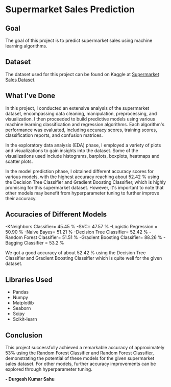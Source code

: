 # Supermarket Sales Prediction

## Goal
The goal of this project is to predict supermarket sales using machine learning algorithms.

## Dataset
The dataset used for this project can be found on Kaggle at [Supermarket Sales Dataset](https://www.kaggle.com/aungpyaeap/supermarket-sales).

## What I've Done
In this project, I conducted an extensive analysis of the supermarket dataset, encompassing data cleaning, manipulation, preprocessing, and visualization. I then proceeded to build predictive models using various machine learning classification and regression algorithms. Each algorithm's performance was evaluated, including accuracy scores, training scores, classification reports, and confusion matrices.

In the exploratory data analysis (EDA) phase, I employed a variety of plots and visualizations to gain insights into the dataset. Some of the visualizations used include histograms, barplots, boxplots, heatmaps and scatter plots.

In the model prediction phase, I obtained different accuracy scores for various models, with the highest accuracy reaching about 52.42 % using the Decision Tree Classifier and Gradient Boosting Classifier, which is highly promising for this supermarket dataset. However, it's important to note that other models may benefit from hyperparameter tuning to further improve their accuracy.

## Accuracies of Different Models
-KNeighbors Classifier= 45.45 %
-SVC= 47.57 %
-Logistic Regression = 50.90 %
-Naive Bayes= 51.21 %
-Decision Tree Classifier= 52.42 %
-Random Forest Classifier= 51.51 %
-Gradient Boosting Classifier= 88.26 %
-Bagging Classifier = 53.2 %

We got a good accuracy of about 52.42 % using the Decision Tree Classifier and Gradient Boosting Classifier which is quite well for the given dataset.


## Libraries Used
- Pandas
- Numpy
- Matplotlib
- Seaborn
- Scipy
- Scikit-learn

## Conclusion
This project successfully achieved a remarkable accuracy of approximately 53% using the Random Forest Classifier and Random Forest Classifier, demonstrating the potential of these models for the given supermarket sales dataset. For other models, further accuracy improvements can be explored through hyperparameter tuning.

**- Durgesh Kumar Sahu**
